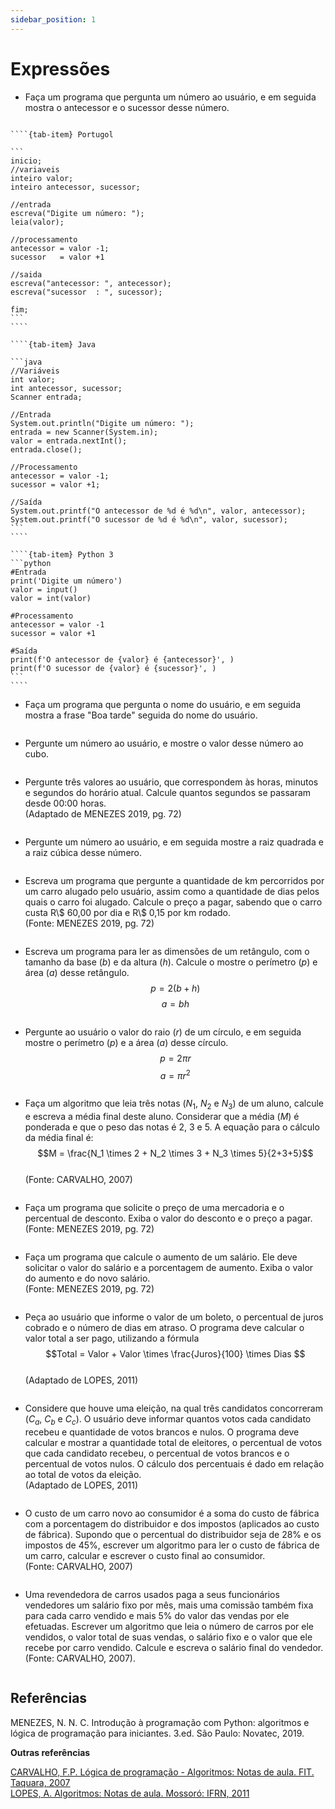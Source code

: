 ```yaml
---
sidebar_position: 1
---
```


# Expressões

- Faça um programa que pergunta um número ao usuário, e em seguida mostra o antecessor e o sucessor desse número.  

`````{tab-set} Solução

````{tab-item} Portugol

```
inicio;
//variaveis
inteiro valor;
inteiro antecessor, sucessor;

//entrada
escreva("Digite um número: ");
leia(valor);

//processamento
antecessor = valor -1;
sucessor   = valor +1

//saida
escreva("antecessor: ", antecessor);
escreva("sucessor  : ", sucessor);

fim;
```
````

````{tab-item} Java

```java
//Variáveis
int valor;
int antecessor, sucessor;
Scanner entrada;

//Entrada
System.out.println("Digite um número: ");
entrada = new Scanner(System.in);
valor = entrada.nextInt();
entrada.close();

//Processamento
antecessor = valor -1;
sucessor = valor +1;

//Saída
System.out.printf("O antecessor de %d é %d\n", valor, antecessor);
System.out.printf("O sucessor de %d é %d\n", valor, sucessor);
```
````

````{tab-item} Python 3
```python
#Entrada
print('Digite um número')
valor = input()
valor = int(valor)

#Processamento
antecessor = valor -1
sucessor = valor +1

#Saída
print(f'O antecessor de {valor} é {antecessor}', )
print(f'O sucessor de {valor} é {sucessor}', )
```
````

`````

- Faça um programa que pergunta o nome do usuário, e em seguida mostra a frase "Boa tarde" seguida do nome do usuário.


```python

```

- Pergunte um número ao usuário, e mostre o valor desse número ao cubo.


```python

```

- Pergunte três valores ao usuário, que correspondem às horas, minutos e segundos do horário atual. Calcule quantos segundos se passaram desde 00:00 horas.  
(Adaptado de MENEZES 2019, pg. 72)


```python

```

- Pergunte um número ao usuário, e em seguida mostre a raiz quadrada e a raiz cúbica desse número.


```python

```

- Escreva um programa que pergunte a quantidade de km percorridos por um carro alugado pelo usuário, assim como a quantidade de dias pelos quais o carro foi alugado. Calcule o preço a pagar, sabendo que o carro custa R\\$ 60,00 por dia e R\\$ 0,15 por km rodado.  
(Fonte: MENEZES 2019, pg. 72)


```python

```

- Escreva um programa para ler as dimensões de um retângulo, com o tamanho da base ($b$) e da altura ($h$). Calcule o mostre o perímetro ($p$) e área ($a$) desse retângulo.
$$p = 2(b+h)$$
$$a = bh$$


```python

```

- Pergunte ao usuário o valor do raio ($r$) de um círculo, e em seguida mostre o perímetro ($p$) e a área ($a$) desse círculo.
$$p = 2\pi r$$
$$a = \pi r^2$$


```python

```

- Faça  um  algoritmo  que  leia  três  notas ($N_1$, $N_2$ e $N_3$)  de  um  aluno,  calcule  e  escreva  a  média  final  deste  aluno. Considerar que a média ($M$) é ponderada e que o peso das notas é 2, 3 e 5. A equação para o cálculo da média final é: 
$$M = \frac{N_1 \times 2 + N_2 \times 3 + N_3 \times 5}{2+3+5}$$  
(Fonte: CARVALHO, 2007)


```python

```

- Faça um programa que solicite o preço de uma mercadoria e o percentual de desconto. Exiba o valor do desconto e o preço a pagar.  
(Fonte: MENEZES 2019, pg. 72)


```python

```

- Faça um programa que calcule o aumento de um salário. Ele deve solicitar o valor do salário e a porcentagem de aumento. Exiba o valor do aumento e do novo salário.  
(Fonte: MENEZES 2019, pg. 72)


```python

```

- Peça ao usuário que informe o valor de um boleto, o percentual de juros cobrado e o número de dias em atraso. O programa deve calcular o valor total a ser pago, utilizando a fórmula 
$$Total = Valor + Valor \times \frac{Juros}{100} \times Dias $$  
(Adaptado de LOPES, 2011)


```python

```

- Considere que houve uma eleição, na qual três candidatos concorreram ($C_a$, $C_b$ e $C_c$). O usuário deve informar quantos votos cada candidato recebeu e quantidade de votos brancos e nulos. O programa deve calcular e mostrar a quantidade total de eleitores, o percentual de votos que cada candidato recebeu, o percentual de votos brancos e o percentual de votos nulos. O cálculo dos percentuais é dado em relação ao total de votos da eleição.  
(Adaptado de LOPES, 2011)


```python

```

- O  custo  de  um  carro  novo  ao  consumidor  é  a  soma  do  custo  de  fábrica  com a  porcentagem  do distribuidor e dos impostos (aplicados ao custo de fábrica). Supondo que o percentual do distribuidor seja  de  28%  e  os  impostos  de  45%,  escrever  um  algoritmo  para  ler o  custo  de  fábrica  de  um  carro, calcular e escrever o custo final ao consumidor.  
(Fonte: CARVALHO, 2007)


```python

```

- Uma revendedora de carros usados paga a seus funcionários vendedores um salário fixo por mês, mais  uma  comissão  também  fixa  para  cada  carro  vendido  e  mais  5% do  valor  das  vendas  por  ele efetuadas. Escrever um algoritmo que leia o número de  carros por  ele vendidos, o valor total de suas vendas, o salário fixo e o valor que ele recebe por carro vendido. Calcule e escreva o salário final do vendedor.  
(Fonte: CARVALHO, 2007).


```python

```

## Referências
MENEZES, N. N. C. Introdução à programação com Python: algoritmos e lógica de programação para iniciantes. 3.ed. São Paulo: Novatec, 2019.  

**Outras referências**  

[CARVALHO, F.P. Lógica de programação - Algoritmos: Notas de aula. FIT. Taquara, 2007 ](https://fit.faccat.br/~fpereira/apostilas/exerc_resp_alg_mar2007.pdf)  
[LOPES, A. Algoritmos: Notas de aula. Mossoró: IFRN, 2011](http://docente.ifrn.edu.br/abrahaolopes/semestre-2012.1/1.2411.1v-fundamentos-de-logica-e-algoritmos/lista-de-exercicios-2-operadores-matematicos/at_download/file)

  
